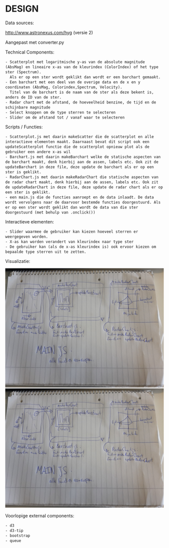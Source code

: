 # DESIGN

Data sources:

http://www.astronexus.com/hyg (versie 2)

Aangepast met converter.py

Technical Components:

	- Scatterplot met logaritmische y-as van de absolute magnitude (AbsMag) en lineaire x-as van de kleurindex (ColorIndex) of het type ster (Spectrum).
	  Als er op een ster wordt geklikt dan wordt er een barchart gemaakt.
	- Een barchart met een deel van de overige data en de x en y coordinaten (AbsMag, Colorindex,Spectrum, Velocity).
	  Titel van de barchart is de naam van de ster als deze bekent is, anders de ID van de ster.
	- Radar chart met de afstand, de hoeveelheid benzine, de tijd en de schijnbare magnitude
	- Select knoppen om de type sterren te selecteren
	- Slider om de afstand tot / vanaf waar te selecteren

Scripts / Functies:

	- Scatterplot.js met daarin makeScatter die de scatterplot en alle interactieve elementen maakt. Daarnaast bevat dit script ook een updateScatterplot functie die de scatterplot opnieuw plot als de gebruiker een andere x-as wil
	- Barchart.js met daarin makeBarchart welke de statische aspecten van de barchart maakt, denk hierbij aan de assen, labels etc. Ook zit de updateBarchart in deze file, deze update de barchart als er op een ster is geklikt.
	- RadarChart.js met daarin makeRadarChart die statische aspecten van de radar chart maakt, denk hierbij aan de assen, labels etc. Ook zit de updateRadarChart in deze file, deze update de radar chart als er op een ster is geklikt.
	- een main.js die de functies aanroept en de data inlaadt. De data wordt vervolgens naar de daarvoor bestemde functies doorgestuurd. Als er op een ster wordt geklikt dan wordt de data van die ster doorgestuurd (met behulp van .onclick()) 

Interactieve elementen:

	- Slider waarmee de gebruiker kan kiezen hoeveel sterren er weergegeven worden.
	- X-as kan worden verandert van kleurindex naar type ster
	- De gebruiker kan (als de x-as kleurindex is) ook ervoor kiezen om bepaalde type sterren uit te zetten.


Visualizatie:

![](doc/design.jpg)
![](doc/Henk.jpg)


Voorlopige external components:

	- d3
	- d3-tip
	- bootstrap
	- queue